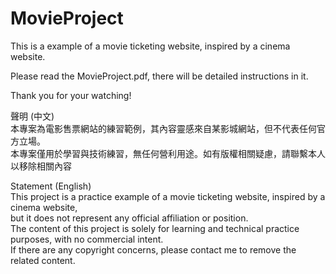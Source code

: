 # MovieProject
 
This is a example of a movie ticketing website, inspired by a cinema website.<br>

Please read the MovieProject.pdf, there will be detailed instructions in it.<br>

Thank you for your watching!<br>

聲明 (中文)<br>
本專案為電影售票網站的練習範例，其內容靈感來自某影城網站，但不代表任何官方立場。<br>
本專案僅用於學習與技術練習，無任何營利用途。如有版權相關疑慮，請聯繫本人以移除相關內容<br>

Statement (English)<br>
This project is a practice example of a movie ticketing website, inspired by a cinema website, <br>
but it does not represent any official affiliation or position.<br>
The content of this project is solely for learning and technical practice purposes, with no commercial intent. <br>
If there are any copyright concerns, please contact me to remove the related content.
